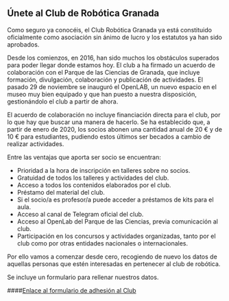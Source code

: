 ## Únete al Club de Robótica Granada 

Como seguro ya conocéis, el Club Robótica Granada ya está constituido oficialmente como asociación sin ánimo de lucro y los estatutos ya han sido aprobados.

Desde los comienzos, en 2016, han sido muchos los obstáculos superados para poder llegar donde estamos hoy.
El club a ha firmado un acuerdo de colaboración con el Parque de las Ciencias de Granada, que incluye formación, divulgación, colaboración y publicación de actividades. El pasado 29 de noviembre se inauguró el OpenLAB, un nuevo espacio en el museo muy bien equipado y que han puesto a nuestra disposición, gestionándolo el club a partir de ahora.

El acuerdo de colaboración no incluye financiación directa para el club, por lo que hay que buscar una manera de hacerlo.
Se ha establecido que, a partir de enero de 2020, los socios abonen una cantidad anual de 20 € y de 10 € para estudiantes, pudiendo estos últimos ser becados a cambio de realizar actividades.

Entre las ventajas que aporta ser socio se encuentran:

- Prioridad a la hora de inscripción en talleres sobre no socios.
- Gratuidad de todos los talleres y actividades del club.
- Acceso a todos los contenidos elaborados por el club.
- Préstamo del material del club.
- Si el socio/a es profesor/a puede acceder a préstamos de kits para el aula.
- Acceso al canal de Telegram oficial del club.
- Acceso al OpenLab del Parque de las Ciencias, previa comunicación al club.
- Participación en los concursos y actividades organizadas, tanto por el club como por otras entidades nacionales o internacionales.

Por ello vamos a comenzar desde cero, recogiendo de nuevo los datos de aquellas personas que estén interesadas en pertenecer al club de robótica.

Se incluye un formulario para rellenar nuestros datos.

####[Enlace al formulario de adhesión al Club](https://forms.gle/gf2M5tTQLbmZZ13A8)

